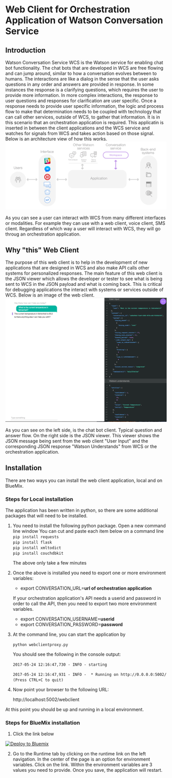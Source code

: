 # Web Client for Orchestration Application of Watson Conversation Service
## Introduction
Watson Conversation Service WCS is the Watson service for enabling chat bot functionality.
The chat bots that are developed in WCS are free flowing and can jump around, similar to
how a conversation evolves between to humans. The interactions are like a dialog in the sense
that the user asks questions in any order and answers are provided in response. In some instances
the response is a clarifying questions, which requires the user to provide more information.
In more complex interactions, the response to user questions and responses for clarification
are user specific. Once a response needs to provide user specific information, the logic
and process flow to make that determination needs to be coupled with technology that can 
call other services, outside of WCS, to gather that information. It is in this scenario that
an orchestration application is required. This applicatin is inserted in between the client applications
and the WCS service and watches for signals from WCS and takes action based on those signal.
Below is an architecture view of how this works.
![Architecture Overview](/static/img/Architecture.png)

As you can see a user can interact with WCS from many different interfaces or modalities. For example
they can use with a web client, voice client, SMS client. Regardless of which way a user will interact
with WCS, they will go throug an orchestration application. 

## Why "this" Web Client
The purpose of this web client is to help in the development of new applications that are designed in WCS
and also make API calls other systems for personalized responses. The main feature of this web client
is the JSON viewer which allows the developer or tester to see what is being sent to WCS in the JSON
payload and what is coming back. This is critical for debugging applications the interact with
systems or services outside of WCS.
Below is an image of the web client.
![Architecture Overview](/static/img/WebClientSample.png)

As you can see on the left side, is the chat bot client. Typical question and answer flow.
On the right side is the JSON viewer. This viewer shows the JSON message being sent from 
the web client "User Input" and the corresponding JSON response "Watson Understands" from 
WCS or the orchestration application.

## Installation
There are two ways you can install the web client application, local and on BlueMix.
### Steps for Local installation
The application has been written in python, so there are some additional packages that will
need to be installed.
1. You need to install the following python package. Open a new command line window
  You can cut and paste each item below on a command line   
	`pip install requests`   
	`pip install flask`   
	`pip install xmltodict`   
	`pip install couchdbkit`   

   The above only take a few minutes
2. Once the above is installed you need to export one or more environment variables:
	- export CONVERSATION_URL=**url of orchestration application**
    
    If your orchestration application's API needs a userid and password in order to call the API, then you need to
    export two more environment variables. 
    - export CONVERSATION_USERNAME=**userid**
    - export CONVERSATION_PASSWORD=**password**
3. At the command line, you can start the application by
	
	`python webclientproxy.py`
	
	You should see the following in the console output:
	
	`2017-05-24 12:16:47,730 - INFO - starting`
	
	`2017-05-24 12:16:47,931 - INFO -  * Running on http://0.0.0.0:5002/ (Press CTRL+C to quit)`
4. Now point your browser to the following URL:

	http://localhost:5002/webclient

At this point you should be up and running in a local environment.

### Steps for BlueMix installation
1. Click the link below

[![Deploy to Bluemix](https://bluemix.net/deploy/button.png)](https://bluemix.net/deploy?repository=https://github.com/jdcalus/STSA-WCS_WebProxy.git)

2. Go to the Runtime tab by clicking on the runtime link on the left navigation. In the
center of the page is an option for environment variables. Click on the link. Within the
environment variables are 3 values you need to provide. Once you save, the application will
restart.